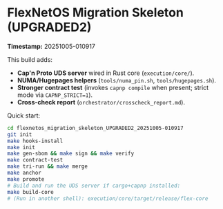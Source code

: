 
# FlexNetOS Migration Skeleton (UPGRADED2)

**Timestamp:** 20251005-010917

This build adds:
- **Cap'n Proto UDS server** wired in Rust core (`execution/core/`).
- **NUMA/Hugepages helpers** (`tools/numa_pin.sh`, `tools/hugepages.sh`).
- **Stronger contract test** (invokes `capnp compile` when present; strict mode via `CAPNP_STRICT=1`).
- **Cross-check report** (`orchestrator/crosscheck_report.md`).

Quick start:
```bash
cd flexnetos_migration_skeleton_UPGRADED2_20251005-010917
git init
make hooks-install
make init
make gen-sbom && make sign && make verify
make contract-test
make tri-run && make merge
make anchor
make promote
# Build and run the UDS server if cargo+capnp installed:
make build-core
# (Run in another shell): execution/core/target/release/flex-core
```
